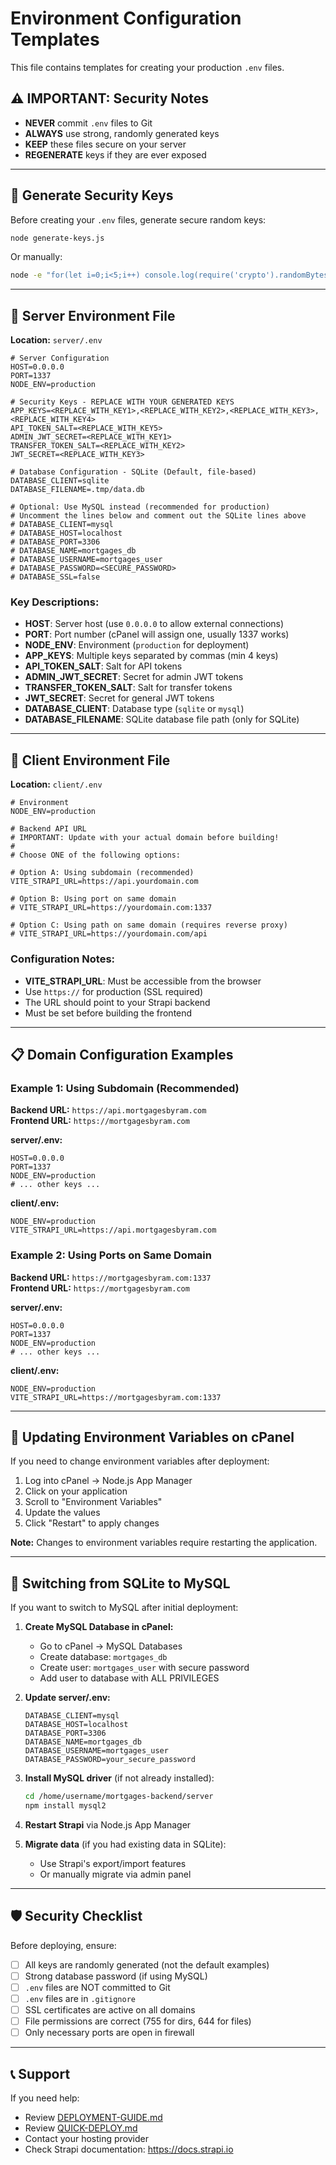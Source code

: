# Environment Configuration Templates

This file contains templates for creating your production `.env` files.

## ⚠️ IMPORTANT: Security Notes

- **NEVER** commit `.env` files to Git
- **ALWAYS** use strong, randomly generated keys
- **KEEP** these files secure on your server
- **REGENERATE** keys if they are ever exposed

---

## 🔐 Generate Security Keys

Before creating your `.env` files, generate secure random keys:

```bash
node generate-keys.js
```

Or manually:

```bash
node -e "for(let i=0;i<5;i++) console.log(require('crypto').randomBytes(32).toString('base64'))"
```

---

## 📄 Server Environment File

**Location:** `server/.env`

```env
# Server Configuration
HOST=0.0.0.0
PORT=1337
NODE_ENV=production

# Security Keys - REPLACE WITH YOUR GENERATED KEYS
APP_KEYS=<REPLACE_WITH_KEY1>,<REPLACE_WITH_KEY2>,<REPLACE_WITH_KEY3>,<REPLACE_WITH_KEY4>
API_TOKEN_SALT=<REPLACE_WITH_KEY5>
ADMIN_JWT_SECRET=<REPLACE_WITH_KEY1>
TRANSFER_TOKEN_SALT=<REPLACE_WITH_KEY2>
JWT_SECRET=<REPLACE_WITH_KEY3>

# Database Configuration - SQLite (Default, file-based)
DATABASE_CLIENT=sqlite
DATABASE_FILENAME=.tmp/data.db

# Optional: Use MySQL instead (recommended for production)
# Uncomment the lines below and comment out the SQLite lines above
# DATABASE_CLIENT=mysql
# DATABASE_HOST=localhost
# DATABASE_PORT=3306
# DATABASE_NAME=mortgages_db
# DATABASE_USERNAME=mortgages_user
# DATABASE_PASSWORD=<SECURE_PASSWORD>
# DATABASE_SSL=false
```

### Key Descriptions:

- **HOST**: Server host (use `0.0.0.0` to allow external connections)
- **PORT**: Port number (cPanel will assign one, usually 1337 works)
- **NODE_ENV**: Environment (`production` for deployment)
- **APP_KEYS**: Multiple keys separated by commas (min 4 keys)
- **API_TOKEN_SALT**: Salt for API tokens
- **ADMIN_JWT_SECRET**: Secret for admin JWT tokens
- **TRANSFER_TOKEN_SALT**: Salt for transfer tokens
- **JWT_SECRET**: Secret for general JWT tokens
- **DATABASE_CLIENT**: Database type (`sqlite` or `mysql`)
- **DATABASE_FILENAME**: SQLite database file path (only for SQLite)

---

## 📄 Client Environment File

**Location:** `client/.env`

```env
# Environment
NODE_ENV=production

# Backend API URL
# IMPORTANT: Update with your actual domain before building!
# 
# Choose ONE of the following options:

# Option A: Using subdomain (recommended)
VITE_STRAPI_URL=https://api.yourdomain.com

# Option B: Using port on same domain
# VITE_STRAPI_URL=https://yourdomain.com:1337

# Option C: Using path on same domain (requires reverse proxy)
# VITE_STRAPI_URL=https://yourdomain.com/api
```

### Configuration Notes:

- **VITE_STRAPI_URL**: Must be accessible from the browser
- Use `https://` for production (SSL required)
- The URL should point to your Strapi backend
- Must be set before building the frontend

---

## 📋 Domain Configuration Examples

### Example 1: Using Subdomain (Recommended)

**Backend URL:** `https://api.mortgagesbyram.com`  
**Frontend URL:** `https://mortgagesbyram.com`

**server/.env:**
```env
HOST=0.0.0.0
PORT=1337
NODE_ENV=production
# ... other keys ...
```

**client/.env:**
```env
NODE_ENV=production
VITE_STRAPI_URL=https://api.mortgagesbyram.com
```

### Example 2: Using Ports on Same Domain

**Backend URL:** `https://mortgagesbyram.com:1337`  
**Frontend URL:** `https://mortgagesbyram.com`

**server/.env:**
```env
HOST=0.0.0.0
PORT=1337
NODE_ENV=production
# ... other keys ...
```

**client/.env:**
```env
NODE_ENV=production
VITE_STRAPI_URL=https://mortgagesbyram.com:1337
```

---

## 🔄 Updating Environment Variables on cPanel

If you need to change environment variables after deployment:

1. Log into cPanel → Node.js App Manager
2. Click on your application
3. Scroll to "Environment Variables"
4. Update the values
5. Click "Restart" to apply changes

**Note:** Changes to environment variables require restarting the application.

---

## 🔄 Switching from SQLite to MySQL

If you want to switch to MySQL after initial deployment:

1. **Create MySQL Database in cPanel:**
   - Go to cPanel → MySQL Databases
   - Create database: `mortgages_db`
   - Create user: `mortgages_user` with secure password
   - Add user to database with ALL PRIVILEGES

2. **Update server/.env:**
   ```env
   DATABASE_CLIENT=mysql
   DATABASE_HOST=localhost
   DATABASE_PORT=3306
   DATABASE_NAME=mortgages_db
   DATABASE_USERNAME=mortgages_user
   DATABASE_PASSWORD=your_secure_password
   ```

3. **Install MySQL driver** (if not already installed):
   ```bash
   cd /home/username/mortgages-backend/server
   npm install mysql2
   ```

4. **Restart Strapi** via Node.js App Manager

5. **Migrate data** (if you had existing data in SQLite):
   - Use Strapi's export/import features
   - Or manually migrate via admin panel

---

## 🛡️ Security Checklist

Before deploying, ensure:

- [ ] All keys are randomly generated (not the default examples)
- [ ] Strong database password (if using MySQL)
- [ ] `.env` files are NOT committed to Git
- [ ] `.env` files are in `.gitignore`
- [ ] SSL certificates are active on all domains
- [ ] File permissions are correct (755 for dirs, 644 for files)
- [ ] Only necessary ports are open in firewall

---

## 📞 Support

If you need help:
- Review [DEPLOYMENT-GUIDE.md](./DEPLOYMENT-GUIDE.md)
- Review [QUICK-DEPLOY.md](./QUICK-DEPLOY.md)
- Contact your hosting provider
- Check Strapi documentation: https://docs.strapi.io

